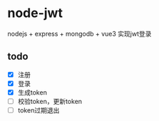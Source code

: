 # node-jwt

nodejs + express + mongodb + vue3
实现jwt登录


## todo 

- [x] 注册
- [x] 登录
- [x] 生成token
- [ ] 校验token，更新token
- [ ] token过期退出
